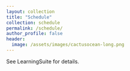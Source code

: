 ```yaml
---
layout: collection
title: "Schedule"
collection: schedule
permalink: /schedule/
author_profile: false
header:
  image: /assets/images/cactusocean-long.png
---
```


See LearningSuite for details. 

